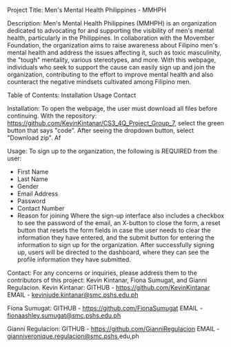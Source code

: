 Project Title:
Men's Mental Health Philippines - MMHPH

Description:
Men's Mental Health Philippines (MMHPH) is an organization dedicated to advocating for and supporting the visibility of men's mental health, particularly in the Philippines. In collaboration with the Movember Foundation, the organization aims to raise awareness about Filipino men's mental health and address the issues affecting it, such as toxic masculinity, the "tough" mentality, various stereotypes, and more. With this webpage, individuals who seek to support the cause can easily sign up and join the organization, contributing to the effort to improve mental health and also counteract the negative mindsets cultivated among Filipino men.

Table of Contents:
    Installation
    Usage
    Contact

Installation: 
To open the webpage, the user must download all files before continuing. With the repository: https://github.com/KevinKintanar/CS3_4Q_Project_Group_7, select the green button that says "code". After seeing the dropdown button, select "Download zip". Af

Usage: 
To sign up to the organization, the following is REQUIRED from the user:
- First Name
- Last Name
- Gender
- Email Address
- Password
- Contact Number
-  Reason for joining
Where the sign-up interface also includes a checkbox to see the password of the email, an X-button to close the form, a reset button that resets the form fields in case the user needs to clear the information they have entered, and the submit button for entering the information to sign up for the organization.
After successfully signing up, users will be directed to the dashboard, where they can see the profile information they have submitted.



Contact:
For any concerns or inquiries, please address them to the contributors of this project: Kevin Kintanar, Fiona Sumugat, and Gianni Regulacion.
Kevin Kintanar: 
GITHUB - https://github.com/KevinKintanar
EMAIL - kevinjude.kintanar@smc.pshs.edu.ph 

Fiona Sumugat: 
GITHUB - https://github.com/FionaSumugat
EMAIL - fionaashley.sumugat@smc.pshs.edu.ph 

Gianni Regulacion: 
GITHUB - https://github.com/GianniRegulacion
EMAIL - gianniveronique.regulacion@smc.pshs,edu,ph

